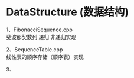 # DataStructure (数据结构)
1、FibonacciSequence.cpp  
斐波那契数列 递归 非递归实现   
 
2、SequenceTable.cpp  
线性表的顺序存储（顺序表）实现

3、
